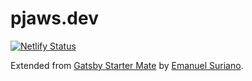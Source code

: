 # pjaws.dev

[![Netlify Status](https://api.netlify.com/api/v1/badges/a3338c3a-15f4-4646-bcae-d0e1b28d7416/deploy-status)](https://app.netlify.com/sites/pjaws-dev/deploys)

Extended from [Gatsby Starter Mate](https://github.com/EmaSuriano/gatsby-starter-mate) by [Emanuel Suriano](https://github.com/EmaSuriano).
